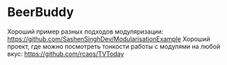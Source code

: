 # BeerBuddy
Хороший пример разных подходов модуляризации: https://github.com/SashenSinghDev/ModularisationExample
Хороший проект, где можно посмотреть тонкости работы с модулями на любой вкус: https://github.com/rcaos/TVToday 
